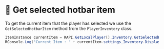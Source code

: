 # 📑 Get selected hotbar item

To get the current item that the player has selected we use the `GetSelectedHotbarItem` method from the `PlayerInventory` class.

```csharp
ItemInstance currentItem = RAPI.GetLocalPlayer().Inventory.GetSelectedHotbarItem();
RConsole.Log("Current Item : " + currentItem.settings_Inventory.DisplayName);
```

